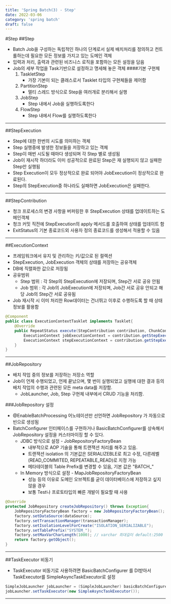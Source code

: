 ```yaml
---
title: 'Spring Batch(3) - Step'
date: 2022-03-06
category: 'spring batch'
draft: false
---
```


#Step
##Step
- Batch Job을 구성하는 독립적인 하나의 단계로서 실제 배치처리를 정의하고 컨트롤하는데 필요한 모든 정보를 가지고 있는 도메인 객체
- 입력과 처리, 출력과 관련된 비즈니스 로직을 포함하는 모든 설정을 담음
- Job의 세부 작업을 Task기반으로 설정하고 명세해 놓은 객체
    ####기본 구현체
    1. TaskletStep
       - 가장 기본이 되는 클래스로서 Tasklet 타입의 구현체들을 제어함
    1. PartitionStep
       - 멀티 스레드 방식으로 Step을 여러개로 분리해서 실행
    1. JobStep
       - Step 내에서 Job을 실행하도록한다
    1. FlowStep
       - Step 내에서 Flow를 실행하도록한다 
    
---
##StepExecution
- Step에 대한 한번의 시도를 의미하는 객체
- Step 실행중에 발생한 정보들을 저장하고 있는 객체
- Step이 매번 시도될 때마다 생성되며 각 Step 별로 생성됨
- Job이 재시작 하더라도 이미 성공적으로 완료된 Step은 재 실행되지 않고 실패한 Step만 실행됨
- Step Execution이 모두 정상적으로 완료 되어야 JobExecution이 정상적으로 완료된다.
- Step의 StepExecution중 하나라도 실패하면 JobExecution은 실패한다.
---
##StepContribution
- 청크 프로세스의 변경 사항을 버퍼링한 후 StepExecution 상태를 업데이트하는 도메인객체
- 청크 커밋 직전에 StepExecution의 apply 메서드를 호출하여 상태를 업데이트 함
- ExitStatus의 기본 종료코드외 사용자 정의 종료코드를 생성해서 적용할 수 있음
---
##ExecutionContext
- 프레임워크에서 유지 및 관리하는 키/값으로 된 컬렉션
- StepExecution, JobExecution 객체의 상태를 저장하는 공유객체
- DB에 직렬화한 값으로 저장됨
- 공유범위
    - Step 범위 : 각 Step의 StepExecution에 저장되며, Step간 서로 공유 안됨
    - Job 범위 : 각 Job의 JobExecution에 저장되며, Job간 서로 공유 안되고 해당 Job의 Step간 서로 공유됨
- Job 재시작 시 이미 처리한 Row데이터는 건너뛰고 이후로 수행하도록 할 때 상태 정보를 활용함

```java
@Component
public class ExecutionContextTasklet implements Tasklet{
    @Override
    public RepeatStatus execute(StepContribution contribution, ChunkContext chunkContext) throws Exception{
        ExecutionContext jobExecutionContext = contribution.getStepExecution().getJobExecution().getExecutionContext();
        ExecutionContext stepExecutionContext = contribution.getStepExecution().getExecutionContext();
    }
}
```
---
##JobRepository
- 배치 작업 중의 정보를 저장하는 저장소 역할
- Job이 언제 수행되었고, 언제 끝났으며, 몇 번이 실행되었고 실행에 대한 결과 등의 배치 작업의 수행과 관련된 모든 meta data를 저장함.
  - JobLauncher, Job, Step 구현체 내부에서 CRUD 기능을 처리함.

###JobRepository 설정
- @EnableBatchProcessing 어노테이션만 선언하면 JobRepository 가 자동으로 빈으로 생성됨
- BatchConfigurer 인터페이스를 구현하거나 BasicBatchConfigurer를 상속해서 JobRepository 설정을 커스터마이징 할 수 있다.
  - JDBC 방식으로 설정 - JobRepositoryFactoryBean
    - 내부적으로 AOP 기술을 통해 트랜잭션 처리를 해주고 있음.
    - 트랜잭션 isolation 의 기본값은 SERIALIZEBLE로 최고 수정, 다른레벨(READ_COMMITED, REPEATABLE_READ)로 지정 가능
    - 메타테이블의 Table Prefix를 변경할 수 있음, 기본 값은 "BATCH_"
  - In Memory 방식으로 설정 - MapJobRepositoryFactoryBean
    - 성능 등의 이유로 도메인 오브젝트를 굳이 데이터베이스에 저장하고 싶지 않을 경우
    - 보통 Test나 프로토타입의 빠른 개발이 필요할 때 사용
    
```java
@Override
protected JobRepository createJobRepository() throws Exception{
    JobRepositoryFactoryBean factory = new JobRepositoryFactoryBean();
    factory.setDataSource(dataSource);
    factory.setTransactionManager(transactionManager);
    factory.setIsolationLevelForCreate("ISOLATION_SERIALIZABLE");
    factory.setTablePrefix("SYSTEM_");
    factory.setMaxVarCharLength(1000); // varchar 최대길이 default:2500
    return factory.getObject();
}
```
---

##TaskExecutor 비동기
- TaskExecutor 비동기로 사용하려면 BasicBatchConfigurer 를 DI받아서 TaskExecutor를 SimpleAsyncTaskExecutor로 설정
```java
SimpleJobLauncher jobLauncher = (SimpleJobLauncher) basicBatchConfigurer.getJobLauncher();
jobLauncher.setTaskExecutor(new SimpleAsyncTaskExecutor());
```
---



